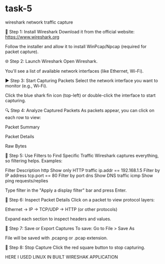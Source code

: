 # task-5
wireshark network traffic capture

🔧 Step 1: Install Wireshark
Download it from the official website: https://www.wireshark.org

Follow the installer and allow it to install WinPcap/Npcap (required for packet capture).

🌐 Step 2: Launch Wireshark
Open Wireshark.

You'll see a list of available network interfaces (like Ethernet, Wi-Fi).

▶️ Step 3: Start Capturing Packets
Select the network interface you want to monitor (e.g., Wi-Fi).

Click the blue shark fin icon (top-left) or double-click the interface to start capturing.

🔍 Step 4: Analyze Captured Packets
As packets appear, you can click on each row to view:

Packet Summary

Packet Details

Raw Bytes

🎯 Step 5: Use Filters to Find Specific Traffic
Wireshark captures everything, so filtering helps. Examples:

Filter	Description
http	Show only HTTP traffic
ip.addr == 192.168.1.5	Filter by IP address
tcp.port == 80	Filter by port
dns	Show DNS traffic
icmp	Show ping requests/replies

Type filter in the "Apply a display filter" bar and press Enter.

🧪 Step 6: Inspect Packet Details
Click on a packet to view protocol layers:

Ethernet → IP → TCP/UDP → HTTP (or other protocols)

Expand each section to inspect headers and values.

💾 Step 7: Save or Export Captures
To save: Go to File > Save As

File will be saved with .pcapng or .pcap extension.

🛑 Step 8: Stop Capture
Click the red square button to stop capturing.

HERE I USED LINUX IN BUILT WIRESHAK APPLICATION
